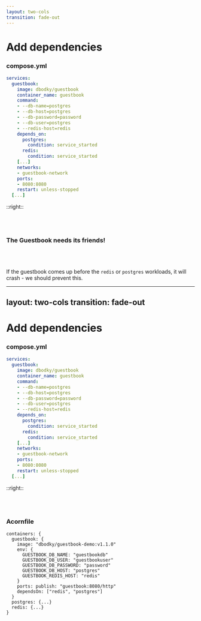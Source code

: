 ```yaml
---
layout: two-cols
transition: fade-out
---
```


# Add dependencies

### compose.yml

```yaml {2,11-15} {maxHeight:'350px'}
services:
  guestbook:
    image: dbodky/guestbook
    container_name: guestbook
    command:
    - --db-name=postgres
    - --db-host=postgres
    - --db-password=password
    - --db-user=postgres
    - --redis-host=redis
    depends_on:
      postgres:
        condition: service_started
      redis:
        condition: service_started
    [...]
    networks:
    - guestbook-network
    ports:
    - 8080:8080
    restart: unless-stopped
  [...]
```


::right::

<br />

<br />

### The Guestbook needs its friends!

<br />

<br />

<v-click at=1>

If the guestbook comes up before the `redis` or `postgres` workloads, it will crash - we should prevent this.

</v-click>

---
layout: two-cols
transition: fade-out
---

# Add dependencies

### compose.yml

```yaml {11-15} {maxHeight:'350px'}
services:
  guestbook:
    image: dbodky/guestbook
    container_name: guestbook
    command:
    - --db-name=postgres
    - --db-host=postgres
    - --db-password=password
    - --db-user=postgres
    - --redis-host=redis
    depends_on:
      postgres:
        condition: service_started
      redis:
        condition: service_started
    [...]
    networks:
    - guestbook-network
    ports:
    - 8080:8080
    restart: unless-stopped
  [...]
```


::right::

<br />

<br />

### Acornfile

```cue {2,12,13} {maxHeight:'350px'}
containers: {
  guestbook: {
    image: "dbodky/guestbook-demo:v1.1.0"
    env: {
      GUESTBOOK_DB_NAME: "guestbookdb"
      GUESTBOOK_DB_USER: "guestbookuser"
      GUESTBOOK_DB_PASSWORD: "password"
      GUESTBOOK_DB_HOST: "postgres"
      GUESTBOOK_REDIS_HOST: "redis"
    }
    ports: publish: "guestbook:8080/http"
    dependsOn: ["redis", "postgres"]
  }
  postgres: {...}
  redis: {...}
}
```